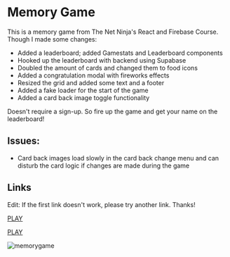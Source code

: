 
# Memory Game
This is a memory game from The Net Ninja's React and Firebase Course.
Though I made some changes:

* Added a leaderboard; added Gamestats and Leaderboard components
* Hooked up the leaderboard with backend using Supabase
* Doubled the amount of cards and changed them to food icons
* Added a congratulation modal with fireworks effects
* Resized the grid and added some text and a footer
* Added a fake loader for the start of the game
* Added a card back image toggle functionality

Doesn't require a sign-up. So fire up the game and get your name on the leaderboard!

## Issues:

* Card back images load slowly in the card back change menu and can disturb the card logic if changes are made during the game

## Links

Edit: If the first link doesn't work, please try another link. Thanks!


<a href="https://memory-game-topaz-pi.vercel.app/">PLAY</a>

<a href="https://stately-sopapillas-6909d9.netlify.app/">PLAY</a>



![memorygame](https://github.com/user-attachments/assets/878a941a-47a4-47b1-aa13-9856eba0e333)

</div>
